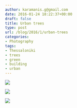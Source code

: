 ```yaml
---
author: karamanis.g@gmail.com
date: 2016-01-24 18:22:37+00:00
draft: false
title: Urban trees
type: post
url: /blog/2016/1/urban-trees
categories:
- Photography
tags:
- Thessaloniki
- trees
- green
- building
- urban
---
```




  
   ![](/images/2016-01-24-20161urban-trees/20160109-R0010397.jpg)

  

  
   ![](/images/2016-01-24-20161urban-trees/20160109-R0010396.jpg)

  

  
   ![](/images/2016-01-24-20161urban-trees/20160109-R0010394.jpg)

  


